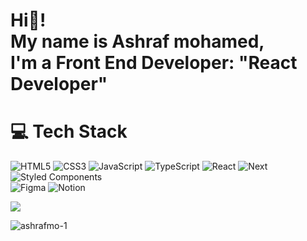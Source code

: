 <h1 align="left">Hi👋! </br> My name is Ashraf mohamed, </br> I'm a Front End Developer: "React Developer"</h1>

# 💻 Tech Stack
<!-- Badges from https://github.com/Ileriayo/markdown-badges -->
![HTML5](https://img.shields.io/badge/html5-%23E34F26.svg?style=for-the-badge&logo=html5&logoColor=white)
![CSS3](https://img.shields.io/badge/css3-%231572B6.svg?style=for-the-badge&logo=css3&logoColor=white)
![JavaScript](https://img.shields.io/badge/javascript-%23323330.svg?style=for-the-badge&logo=javascript&logoColor=%23F7DF1E)
![TypeScript](https://img.shields.io/badge/typescript-%23007ACC.svg?style=for-the-badge&logo=typescript&logoColor=white)
![React](https://img.shields.io/badge/react-%2320232a.svg?style=for-the-badge&logo=react&logoColor=%2361DAFB)
![Next](https://img.shields.io/badge/Next-%2320232a.svg?style=for-the-badge&logo=NextJS&logoColor=%2361DAFB)
![Styled Components](https://img.shields.io/badge/styled--components-DB7093?style=for-the-badge&logo=styled-components&logoColor=white)<br/>
![Figma](https://img.shields.io/badge/figma-%23F24E1E.svg?style=for-the-badge&logo=figma&logoColor=white)
![Notion](https://img.shields.io/badge/Notion-%23000000.svg?style=for-the-badge&logo=notion&logoColor=white)

<!-- GitHub stats from https://github.com/anuraghazra/github-readme-stats -->
![](https://github-readme-stats.vercel.app/api?username=ashrafmo-1&theme=radical&hide_border=false&include_all_commits=true&count_private=true)<br/>
<p><img align="left" src="https://github-readme-stats.vercel.app/api/top-langs?username=ashrafmo-1&show_icons=true&locale=en&layout=compact" alt="ashrafmo-1" /></p>
